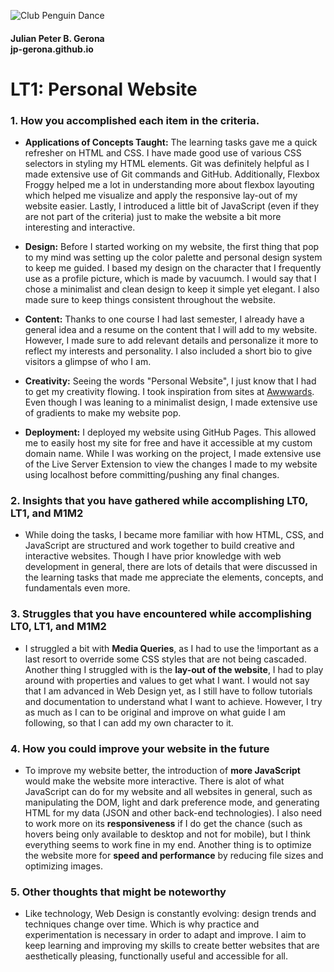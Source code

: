![Club Penguin Dance](images/clubpenguin_dance.gif)

#### Julian Peter B. Gerona <br /> jp-gerona.github.io

#  LT1: Personal Website 

### 1. How you accomplished each item in the criteria.

- **Applications of Concepts Taught:** The learning tasks gave me a quick refresher on HTML and CSS. I have made good use of various CSS selectors in styling my HTML elements. Git was definitely helpful as I made extensive use of Git commands and GitHub. Additionally, Flexbox Froggy helped me a lot in understanding more about flexbox layouting which helped me visualize and apply the responsive lay-out of my website easier. Lastly, I introduced a little bit of JavaScript (even if they are not part of the criteria) just to make the website a bit more interesting and interactive.

- **Design:** Before I started working on my website, the first thing that pop to my mind was setting up the color palette and personal design system to keep me guided. I based my design on the character that I frequently use as a profile picture, which is made by vacuumch. I would say that I chose a minimalist and clean design to keep it simple yet elegant. I also made sure to keep things consistent throughout the website.

- **Content:** Thanks to one course I had last semester, I already have a general idea and a resume on the content that I will add to my website. However, I made sure to add relevant details and personalize it more to reflect my interests and personality. I also included a short bio to give visitors a glimpse of who I am.

- **Creativity:** Seeing the words "Personal Website", I just know that I had to get my creativity flowing. I took inspiration from sites at [Awwwards](https://www.awwwards.com/). Even though I was leaning to a minimalist design, I made extensive use of gradients to make my website pop.

- **Deployment:** I deployed my website using GitHub Pages. This allowed me to easily host my site for free and have it accessible at my custom domain name. While I was working on the project, I made extensive use of the Live Server Extension to view the changes I made to my website using localhost before committing/pushing any final changes.

### 2. Insights that you have gathered while accomplishing LT0, LT1, and M1M2

- While doing the tasks, I became more familiar with how HTML, CSS, and JavaScript are structured and work together to build creative and interactive websites. Though I have prior knowledge with web development in general, there are lots of details that were discussed in the learning tasks that made me appreciate the elements, concepts, and fundamentals even more.

### 3. Struggles that you have encountered while accomplishing LT0, LT1, and M1M2

- I struggled a bit with **Media Queries**, as I had to use the !important as a last resort to override some CSS styles that are not being cascaded. Another thing I struggled with is the **lay-out of the website**, I had to play around with properties and values to get what I want. I would not say that I am advanced in Web Design yet, as I still have to follow tutorials and documentation to understand what I want to achieve. However, I try as much as I can to be original and improve on what guide I am following, so that I can add my own character to it.

### 4. How you could improve your website in the future

- To improve my website better, the introduction of **more JavaScript** would make the website more interactive. There is alot of what JavaScript can do for my website and all websites in general, such as manipulating the DOM, light and dark preference mode, and generating HTML for my data (JSON and other back-end technologies). I also need to work more on its **responsiveness** if I do get the chance (such as hovers being only available to desktop and not for mobile), but I think everything seems to work fine in my end. Another thing is to optimize the website more for **speed and performance** by reducing file sizes and optimizing images.

### 5. Other thoughts that might be noteworthy

- Like technology, Web Design is constantly evolving: design trends and techniques change over time. Which is why practice and experimentation is necessary in order to adapt and improve. I aim to keep learning and improving my skills to create better websites that are aesthetically pleasing, functionally useful and accessible for all.